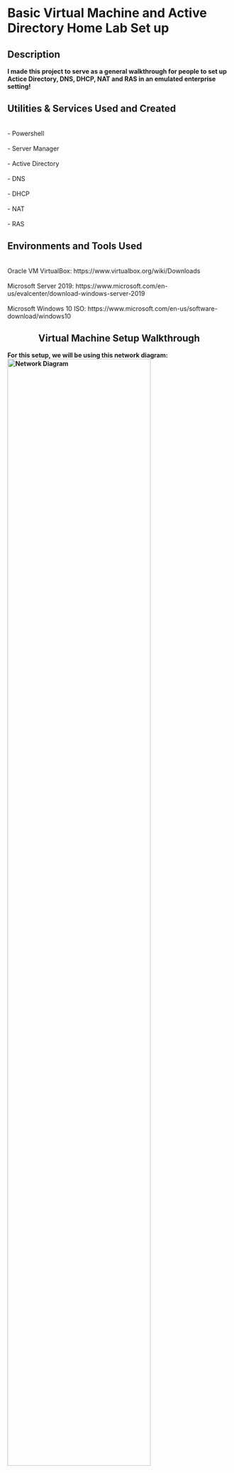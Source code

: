 <h1>Basic Virtual Machine and Active Directory Home Lab Set up</h1>

<h2>Description</h2>
<b>I made this project to serve as a general walkthrough for people to set up Actice Directory, DNS, DHCP, NAT and RAS in an emulated enterprise setting!</b>

<h2>Utilities & Services Used and Created</h2>
<br>- Powershell</br> 
<br>- Server Manager</br>
<br>- Active Directory</br>
<br>- DNS</br>
<br>- DHCP</br>
<br>- NAT</br>
<br>- RAS</br>

<h2>Environments and Tools Used</h2>
<br>Oracle VM VirtualBox: https://www.virtualbox.org/wiki/Downloads</br>
<br>Microsoft Server 2019: https://www.microsoft.com/en-us/evalcenter/download-windows-server-2019</br>
<br>Microsoft Windows 10 ISO: https://www.microsoft.com/en-us/software-download/windows10</br>

<h2 align="center">Virtual Machine Setup Walkthrough</h2>

<b>For this setup, we will be using this network diagram:<b>
<img src="68747470733a2f2f692e696d6775722e636f6d2f496678766f59532e706e67.png" height="80%" width="80%" alt="Network Diagram"/>

<b>Our first virtual machine will the the Server. It will house two network adapters, one for connecting to the outside interent and the other for conenction to the virtual box's private network that the clients will connect to. Note that the external network will gain automatic addressing from our home network but we will need to assign an IP address to the internal network which we'll take care of shortly. Once having done so, we will install services such as Active Directory, DNS, DHCP, etc. and then lastly configure the Windows 10 client image to connect to the server image!</b>

 <b>In short, We will be utilizing VMware to create virtual setup of a Windows Server 2019 connecting to and managing a Windows 10 client. To start, download the Oracle VM VirtualBox, Microsoft Server 2019 ISO, and Microsoft Windows 10 ISO from the links under "Environments and Tools Used</b>.

<br>Note: to obtain the Windows 10 ISO file, it's usually a little trickier than simply downloading it. You must first download the Windows 10 Media Creation Tool from the provided link (often called: "MediaCreationTool22H2.exe"). 

<img src="2.png" width="70%" height="70%" alt=Download Page>
</br>
<img src="1.png" width="70%" height="70%" alt=Windows 10 Media Creation Tool>
</br>

<b>After running the Media Creation file, you will be presented with the option to Upgrade your Windows or create an installation media. Click on "create an installation media" option.</b>

<img src="3.png" width="70%" height="70%" alt=ISO file creation>

Then click on "ISO file" to create your Windows 10 ISO image file.

<img src="5.png" width="70%" height="70%" alt=ISO file creation2>

<b>Now you have all your files:</b>

<img src="4.png" width="70%" height="70%" alt=ISO file>
</br>

<b>Once we have installed all the ISO files installed, appointing the Windows 10 ISO to "SeperClientLab" and Windows 2019 Server ISO to "SeperServerLab" it should look a little something like this:<b>

<img src="6.png" width="70%" height="70%" alt=Overall VM setup>

<b>Use the respective ISO files to create the base Server 2019 and Windows 10 virtual machines!</b>

<h2 align="center">Server Configuration Walkthrough</h2>

<b>We'll start off with setting up the Server first. Click on the Server's settings tab and navigate to "Adaptor 2". Click "Enable Network Adapter" and make it attached to the internal network "intnet" as shown below:</b>

<img src="7.png" width="70%" height="70%" alt=Server Configuration>

<b>This creates an internal network to attach to the NAT network that's configured in Adapter 1. Now load the Server ISO image to boot the virtual server!</b>

<img src="8.png" width="70%" height="70%" alt=Booting screen>

<b>First order of business is to set up the internet by configuring the two network adapters. One is for the internal NIC and the other for the external so we'll have to configure them. Navigate to Network Settings and click on "Change adapter options."</b>

<img src="9.png" width="70%" height="70%" alt=Adapter Settings>

<b>Once there, you will have two network options. One will be the external and other for the internal networks but you will have to configure these as such.</b>

<img src="10.jpeg" width="70%" height="70%" alt=Network Connections>

<b>Right click on the network that's assigned to the internal network and click on "Properties." Then double click on "Internet Protocol Version 4 (TCP/IPv4)" to configure it. Based on our Network Diagram, configure the IP address, Subnet mask, and DNS server address.</b>

<img src="11.png" width="70%" height="70%" alt=TCP/IPv4>
<img src="12.png" width="70%" height="70%" alt=Address Configuration>

<b>In this virtual environment, the Domain Controller will act as our default gateway, so we do not need to add a default gateway address. And for the DNS server, I assigned it to a loopback address so that it will ping itself.</b>

<b>For our convenience, we will now rename these networks to Main_Internet and Internal_Internet.<b>

<img src="14.png" width="70%" height="70%" alt=Network Configuration2>

<b>And for further convenience, we can rename our system to something like "DomainControllerName" and then restart.

<img src="15.png" width="70%" height="70%" alt=Renaming>

<br>Once restarted, open Server Manager and click on "Add roles and features"<br>
<img src="13.png" width="70%" height="70%" alt=Active Directory>

and by following this short clip, install the "Active Directory Users and Computers", "DHCP", "DNS", and "Remote Access"!

https://github.com/seperdan/Home-Lab/assets/54723844/8d63997c-72d5-421b-a6a4-d504b36dba4a

<img src="16.png" width="70%" height="70%" alt=INSTALL>

<b>Installing these services will take a few minutes. Once this is done, we we will need to create a Domain to go with the Active Directory Domain Services (AD DS) we just set up.</b>

https://github.com/seperdan/Home-Lab/assets/54723844/7384b2bb-f567-4002-92fe-1c6c85e7644d

<b>Once the installation finishes, the system will restart again and will do some configurations over the next few minutes. Once the system reloads, you might notice that the login name has seen a change:</b>

<img src="17.png" width="70%" height="70%" alt=New Name>

<b>Next, navigate to Active Directory Users and Computers either through using the Windows search. Then right click on your domain, create a new Organizationl Unit (OU), name it something like "_ADMIN", right click on the new OU to create a new user with your credentials. This user will serve as the domain administrator!</b>

https://github.com/seperdan/Home-Lab/assets/54723844/476cb34b-eb85-4b69-a271-e8cd334ba068

<b>Note: You can similarly find Active Directory Users and Computers by clicking on "Tools" and then selecting "Active Directory Users and Computers" on the Server Manager tool like so:</b>
<img src="18.png" width="70%" height="70%" alt=Alternative AD>

<b>Even though we've created our user as the domain administrator, we haven't given it admin premissions yet. We can do this by following these steps:</b>

https://github.com/seperdan/Home-Lab/assets/54723844/5c398a79-3990-4fdc-a5e5-6b3ddd491bdd

<b>After having done so, we can sign out of the built-in admin account and sign into the newly-created domain admin account:</b>

https://github.com/seperdan/Home-Lab/assets/54723844/39a79a87-e9e5-4008-b4a3-c2f95c2d293d

<b>Now in your newly-created local admin account, we use "Tools->Routing and Remote Access" to configure the RAS and NAT to be able to connect to the internet.

https://github.com/seperdan/Home-Lab/assets/54723844/df9e007c-14eb-4c75-bce6-f6d3690ec0e5

<b>*Note: Sometimes the network interface that you need, in this case "Main_Internet" will be greyed out when setting up the Rotuing and Remote Access server. The solution for this is to exit the installation wizard and try again. Make sure to select the main internet network interace instead of the internal internet!</b>

<img src="19.png" width="70%" height="70%" alt=Greyed Out>
<img src="20.png" width="70%" height="70%" alt=Proper Network Interface>

<b>Now you will have this when you navigate to Routing and Remote Access!</b>
<img src="21.png" width="70%" height="70%" alt=Remote Access>

<b>Now it's time to setup the DHCP and its scope!</b>

https://github.com/seperdan/Home-Lab/assets/54723844/6a3c57a5-e39b-4e27-b84c-1782757150a8

<b>The scope I will be creating will give assign IP addresses in the range of 172.16.0.100 to 172.16.0.200. This means that the DHCP will assign 100 different IP addresses. I also set the amount of time the IP addresses can be leased out to 100 days just for convenience as this is only a VM and the lease duration doesn't matter.

<b>After having done so, you may need to authorize and refresh the domain so that the IPv4 checkmark turns green and the scope becomes usable</b>

<img src="22.png" width="70%" height="70%" alt=DHCP>

<b>Now it's time to add some users using a Powershell file that has over a 1000 pre-made randomized users! I am using a script that I was able to find on the internet: https://www.youtube.com/redirect?event=video_description&redir_token=QUFFLUhqbmMycXJONmJJTmRQYzgyTDA5Y2M3Y1BZZnQxQXxBQ3Jtc0trbmYzZEZFcEc2V2IzS1pHN2xXMFdWUDFNWVBwdlVBX1FzNlNLUHMySm8xT01QUWRHbEZuZS1uWDJfYm1wbGlhclBjYTdidExVUGdKclFXSmN0ZW0tSlBGSk5pc2Vmb1dEM3N4YzdZNmFpQ3ZIX0R6Yw&q=https%3A%2F%2Fgithub.com%2Fjoshmadakor1%2FAD_PS%2Farchive%2Frefs%2Fheads%2Fmaster.zip&v=MHsI8hJmggI</b>

<b>The folder will have the following files:</b>

<img src="24.png" width="70%" height="70%" alt=Files>

<b>Once you've downloaded the file, extract it and add your name to the names.txt file</b>

https://github.com/seperdan/Home-Lab/assets/54723844/cdf18e87-915e-4dcd-8936-d1596dc6d071

<img src="23.png" width="70%" height="70%" alt=Names>

<b>It's now time to boot up PowerShell and run some scripts! Run PowerShell ISE via "Run as administrator." Next, run the command "set-execution policy Unrestricted in order to enable the exectuion of all scripts. This is a security feature but we don't need to worry about it since we're in a virtual setting. Next, use the "cd" command to change the directory to where the "1_CREATE_USERS.ps1 file is located and then run the script like so:</b>

https://github.com/seperdan/Home-Lab/assets/54723844/7c7c6d13-0228-4c88-988f-0cb83e43cda7

<b>Once this is completed, we will have about 1000 users and 1 admin account.</b>

<img src="25.png" width="70%" height="70%" alt=All Accounts>

<b>We're now done with configuring our Server lab and now it's time to set up the Windows 10 image (the Client).</b>

<h2 align="center">Client Configuration Walkthrough</h2>

<b>Sign out of the Server computer and click on the "settings tab" of the the Client image on Oracle VirtualBox. Configure the network settings as such for Adapter 1:

<img src="26.png" width="70%" height="70%" alt=Client Internet>

<b>Finally, sign into the Windows 10 client and go on cmd. Use the commands "ipconfig" and "ping {domainname.com}." If you followed every step correctly, you should have the ip address "172.16.0.100" the DNS mask address "255.255.255.0" and the default gateway address "172.16.0.1" all of which we had previously configured in accordance to our original network diagram!</b>

<img src="27.png" width="70%" height="70%" alt=Finale>

<b>Now we have our little Active Directory Domain Services home lab with a server and client to play around with!</b>
